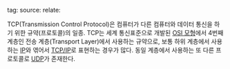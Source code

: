 tag:
source:
relate:

TCP(Transmission Control Protocol)은 컴퓨터가 다른 컴퓨터와 데이터 통신을 하기 위한 규약(프로토콜)의 일종.
TCP는 세계 통신표준으로 개발된 [OSI 모형](https://namu.wiki/w/OSI%20%EB%AA%A8%ED%98%95 "OSI 모형")에서 4번째 계층인 전송 계층(Transport Layer)에서 사용하는 규약으로, 보통 하위 계층에서 사용하는 [IP](https://namu.wiki/w/IP "IP")와 엮어서 [TCP/IP](https://namu.wiki/w/TCP/IP "TCP/IP")로 표현하는 경우가 많다. 동일 계층에서 사용하는 또 다른 프로토콜로 [UDP](https://namu.wiki/w/UDP "UDP")가 존재한다.